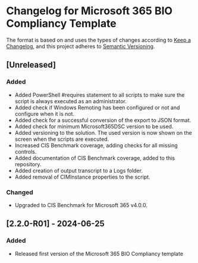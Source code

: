 # Changelog for Microsoft 365 BIO Compliancy Template

The format is based on and uses the types of changes according to [Keep a Changelog](https://keepachangelog.com/en/1.0.0/),
and this project adheres to [Semantic Versioning](https://semver.org/spec/v2.0.0.html).

## [Unreleased]

### Added

- Added PowerShell #requires statement to all scripts to make sure the script
  is always executed as an administrator.
- Added check if Windows Remoting has been configured or not and configure
  when it is not.
- Added check for a successful conversion of the export to JSON format.
- Added check for minimum Microsoft365DSC version to be used.
- Added versioning to the solution. The used version is now shown on the
  screen when the scripts are executed.
- Increased CIS Benchmark coverage, adding checks for all missing controls.
- Added documentation of CIS Benchmark coverage, added to this repository.
- Added creation of output transcript to a Logs folder.
- Added removal of CIMInstance properties to the script.

### Changed

- Upgraded to CIS Benchmark for Microsoft 365 v4.0.0.

## [2.2.0-R01] - 2024-06-25

### Added

- Released first version of the Microsoft 365 BIO Compliancy template
